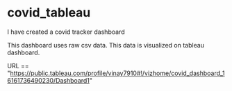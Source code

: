 # covid_tableau



I have created a covid tracker dashboard

This dashboard uses raw csv data. This data is visualized on tableau dashboard.

URL == "https://public.tableau.com/profile/vinay7910#!/vizhome/covid_dashboard_16161736490230/Dashboard1"
